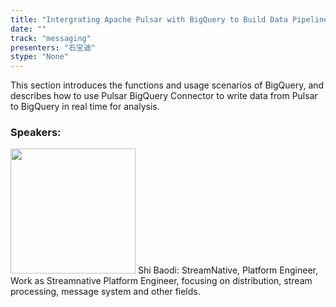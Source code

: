 ```yaml
---
title: "Intergrating Apache Pulsar with BigQuery to Build Data Pipeline"
date: "" 
track: "messaging"
presenters: "石宝迪"
stype: "None"
---
```

This section introduces the functions and usage scenarios of BigQuery, and describes how to use Pulsar BigQuery Connector to write data from Pulsar to BigQuery in real time for analysis.
 ### Speakers: 
 <img src="images/speaker/1205.png" width="200" />
 Shi Baodi: StreamNative, Platform Engineer, Work as Streamnative Platform Engineer, focusing on distribution, stream processing, message system and other fields.
 